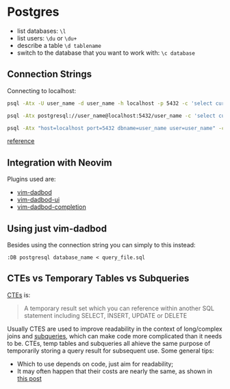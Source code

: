 # Postgres

- list databases: `\l`
- list users: `\du` or `\du+`
- describe a table `\d tablename`
- switch to the database that you want to work with: `\c database`

## Connection Strings

Connecting to localhost:

```bash
psql -Atx -U user_name -d user_name -h localhost -p 5432 -c 'select current_date'

psql -Atx postgresql://user_name@localhost:5432/user_name -c 'select current_date'

psql -Atx "host=localhost port=5432 dbname=user_name user=user_name" -c 'select current_date' 
```

[reference](https://tapoueh.org/blog/2019/09/postgres-connection-strings-and-psql/)

## Integration with Neovim

Plugins used are:

- [vim-dadbod](https://github.com/tpope/vim-dadbod)
- [vim-dadbod-ui](https://github.com/kristijanhusak/vim-dadbod-ui)
- [vim-dadbod-completion](https://github.com/kristijanhusak/vim-dadbod-completion)

## Using just vim-dadbod

Besides using the connection string you can simply to this instead:

```
:DB postgresql database_name < query_file.sql
```

## CTEs vs Temporary Tables vs Subqueries

[CTEs](https://www.postgresqltutorial.com/postgresql-tutorial/postgresql-cte/) is:

> A temporary result set which you can reference within another SQL statement including SELECT, INSERT, UPDATE or DELETE

Usually CTES are used to improve readability in the context of long/complex joins and [subqueries](https://www.postgresqltutorial.com/postgresql-tutorial/postgresql-subquery/), which can make code more complicated than it needs to be. CTEs, temp tables and subqueries all ahieve the same purpose of temporarily storing a query result for subsequent use. Some general tips:

- Which to use depends on code, just aim for readability;
- It may often happen that their costs are nearly the same, as shown in [this post](https://www.startdataengineering.com/post/using-common-table-expression-in-redshift/)

